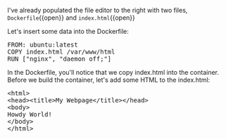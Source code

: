 I've already populated the file editor to the right with two files, `Dockerfile`{{open}} and `index.html`{{open}}


Let's insert some data into the Dockerfile:
<pre class="file" data-filename="Dockerfile" data-target="replace">
FROM: ubuntu:latest
COPY index.html /var/www/html
RUN [&quot;nginx&quot;, &quot;daemon off;&quot;]
</pre>


In the Dockerfile, you'll notice that we copy index.html into the container. Before we build the container, let's add some HTML to the index.html:
<pre class="file" data-filename="index.html" data-target="replace">&lt;html&gt;
&lt;head&gt;&lt;title&gt;My Webpage&lt;/title&gt;&lt;/head&gt;
&lt;body&gt;
Howdy World!
&lt;/body&gt;
&lt;/html&gt;
</pre>
